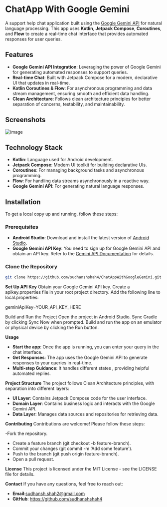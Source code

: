 # ChatApp With Google Gemini

A support help chat application built using the [Google Gemini API](https://developers.google.com/ai/generativeai) for natural language processing. This app uses **Kotlin**, **Jetpack Compose**, **Coroutines**, and **Flow** to create a real-time chat interface that provides automated responses for user queries.

## Features

- **Google Gemini API Integration**: Leveraging the power of Google Gemini for generating automated responses to support queries.
- **Real-time Chat**: Built with Jetpack Compose for a modern, declarative UI that updates in real-time.
- **Kotlin Coroutines & Flow**: For asynchronous programming and data stream management, ensuring smooth and efficient data handling.
- **Clean Architecture**: Follows clean architecture principles for better separation of concerns, testability, and maintainability.

## Screenshots

![image](https://github.com/user-attachments/assets/de66cd4e-fe62-45c3-9309-74a311bfa04e)


## Technology Stack

- **Kotlin**: Language used for Android development.
- **Jetpack Compose**: Modern UI toolkit for building declarative UIs.
- **Coroutines**: For managing background tasks and asynchronous programming.
- **Flow**: For handling data streams asynchronously in a reactive way.
- **Google Gemini API**: For generating natural language responses.

## Installation

To get a local copy up and running, follow these steps:

### Prerequisites

- **Android Studio**: Download and install the latest version of [Android Studio](https://developer.android.com/studio).
- **Google Gemini API Key**: You need to sign up for Google Gemini API and obtain an API key. Refer to the [Gemini API Documentation](https://developers.google.com/ai/generativeai) for details.

### Clone the Repository

```bash
git clone https://github.com/sudhanshshah4/ChatAppWithGoogleGemini.git
```
**Set Up API Key**
Obtain your Google Gemini API key.
Create a apikey.properties file in your root project directory.
Add the following line to local.properties:

geminiApiKey=YOUR_API_KEY_HERE

Build and Run the Project
Open the project in Android Studio.
Sync Gradle by clicking Sync Now when prompted.
Build and run the app on an emulator or physical device by clicking the Run button.

**Usage**
- **Start the app**: Once the app is running, you can enter your query in the chat interface.
- **Get Responses**: The app uses the Google Gemini API to generate responses to your queries in real-time.
- **Multi-step Guidance**: It handles different states , providing helpful automated replies.

**Project Structure**
The project follows Clean Architecture principles, with separation into different layers:

- **UI Layer**: Contains Jetpack Compose code for the user interface.
- **Domain Layer**: Contains business logic and interacts with the Google Gemini API.
- **Data Layer**: Manages data sources and repositories for retrieving data.

**Contributing**
Contributions are welcome! Please follow these steps:

-Fork the repository.
- Create a feature branch (git checkout -b feature-branch).
- Commit your changes (git commit -m 'Add some feature').
- Push to the branch (git push origin feature-branch).
- Open a pull request.

**License**
This project is licensed under the MIT License - see the LICENSE file for details.

**Contact**
If you have any questions, feel free to reach out:
- **Email**:sudhansh.shah2@gmail.com
- **GitHub**: https://github.com/sudhanshshah4




